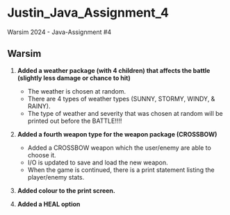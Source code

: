 # Justin_Java_Assignment_4
Warsim 2024 - Java-Assignment #4

## Warsim
<p></p>

1. **Added a weather package (with 4 children) that affects the battle (slightly less damage or chance to hit)**
   - The weather is chosen at random.
   - There are 4 types of weather types (SUNNY, STORMY, WINDY, & RAINY).
   - The type of weather and severity that was chosen at random will be printed out before the BATTLE!!!!

2. **Added a fourth weapon type for the weapon package (CROSSBOW)**
   - Added a CROSSBOW weapon which the user/enemy are able to choose it.
   - I/O is updated to save and load the new weapon.
   - When the game is continued, there is a print statement listing the player/enemy stats.

3. **Added colour to the print screen.**

4. **Added a HEAL option**

